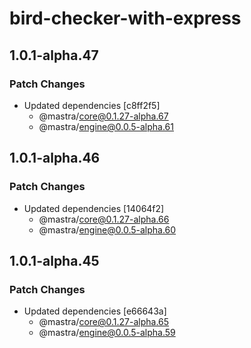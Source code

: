 # bird-checker-with-express

## 1.0.1-alpha.47

### Patch Changes

- Updated dependencies [c8ff2f5]
  - @mastra/core@0.1.27-alpha.67
  - @mastra/engine@0.0.5-alpha.61

## 1.0.1-alpha.46

### Patch Changes

- Updated dependencies [14064f2]
  - @mastra/core@0.1.27-alpha.66
  - @mastra/engine@0.0.5-alpha.60

## 1.0.1-alpha.45

### Patch Changes

- Updated dependencies [e66643a]
  - @mastra/core@0.1.27-alpha.65
  - @mastra/engine@0.0.5-alpha.59
